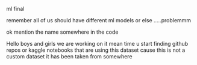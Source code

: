 ml final


remember all of us should have different ml models or else .....problemmm


                             
ok
mention the name
somewhere in the code

Hello boys and girls we are working on it 
mean time u start finding github repos or kaggle notebooks that are using this dataset cause this is not a custom dataset it has been taken from somewhere
